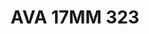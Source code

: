 ---
title: AVA 17MM 323
date: 
draft: false

# descripcion
description : Anillo de plata 925.

materials: Plata 1038

color: 

dimensions: 17mm diámetro

code: 05-30-1712

type: "Anillos"

categories: []

price: $11.530,00

price_eftvo: $9.800,00

# Images
# first image will be shown in the product page
images:
  # - image: "images/path_to_image"
  # La ubicacion de las imagenes es imagenes/Anillos/Anillos.Varios/05-30-1712-ava-17mm-323
  - image: "./images/anillos/varios/05-30-1712-ava-17mm-323.jpg"
---